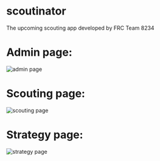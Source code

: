 # scoutinator
The upcoming scouting app developed by FRC Team 8234
# Admin page:
![admin page](https://github.com/frc-8234-panthinators/scoutinator/blob/main/readme_assets/Main%20Admin.png?raw=true)
# Scouting page:
![scouting page](https://github.com/frc-8234-panthinators/scoutinator/blob/main/readme_assets/Main%20Scouting.png?raw=true)
# Strategy page:
![strategy page](https://github.com/frc-8234-panthinators/scoutinator/blob/main/readme_assets/Main%20Strategy.png?raw=true)
